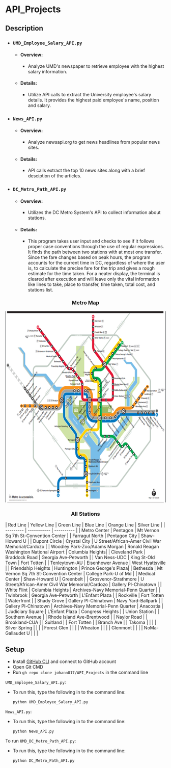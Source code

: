 # API_Projects

## Description

- ### `UMD_Employee_Salary_API.py`
  - #### Overview: 
    - Analyze UMD's newspaper to retrieve employee with the highest salary information.
  - #### Details: 
    - Utilize API calls to extract the University employee's salary details. It provides the highest paid employee's name, position and salary.

- ### `News_API.py`
  - #### Overview: 
    - Analyze newsapi.org to get news headlines from popular news sites.
  - #### Details: 
    - API calls extract the top 10 news sites along with a brief desciption of the articles.

- ### `DC_Metro_Path_API.py`
  - #### Overview: 
    - Utilizes the DC Metro System's API to collect information about stations.
  - #### Details: 
    - This program takes user input and checks to see if it follows proper case conventions through the use of regular expressions. It finds the path between two stations with at most one transfer. Since the fare changes based on peak hours, the program accounts for the current time in DC, regardless of where the user is, to calculate the precise fare for the trip and gives a rough estimate for the time taken. For a neater display, the terminal is cleared after execution and will leave only the vital information like lines to take, place to transfer, time taken, total cost, and stations list.

<h3 align="center">Metro Map</h3>
<p align="center">
   <img src="https://github.com/johann017/API_Projects/blob/9fde986c9c92d25bd5ee1111af20e23a9e1e588b/Metro_Details/Metro_Map.PNG" width = "600" height = "600"/>
</p>

<h3 align="center">All Stations</h3>

| Red Line  | Yellow Line | Green Line | Blue Line | Orange Line | Silver Line |
| --------- | ----------- | ---------- |
| Metro Center | Pentagon | Mt Vernon Sq 7th St-Convention Center |
| Farragut North | Pentagon City | Shaw-Howard U |
| Dupont Circle | Crystal City | U Street/African-Amer Civil War Memorial/Cardozo |
| Woodley Park-Zoo/Adams Morgan | Ronald Reagan Washington National Airport | Columbia Heights| 
| Cleveland Park | Braddock Road | Georgia Ave-Petworth |
| Van Ness-UDC | King St-Old Town | Fort Totten |
| Tenleytown-AU | Eisenhower Avenue | West Hyattsville |
| Friendship Heights | Huntington | Prince George's Plaza|
| Bethesda | Mt Vernon Sq 7th St-Convention Center | College Park-U of Md |
| Medical Center | Shaw-Howard U | Greenbelt |
| Grosvenor-Strathmore | U Street/African-Amer Civil War Memorial/Cardozo | Gallery Pl-Chinatown |
| White Flint | Columbia Heights | Archives-Navy Memorial-Penn Quarter |
| Twinbrook | Georgia Ave-Petworth | L'Enfant Plaza |
| Rockville | Fort Totten | Waterfront |
| Shady Grove | Gallery Pl-Chinatown | Navy Yard-Ballpark |
| Gallery Pl-Chinatown | Archives-Navy Memorial-Penn Quarter | Anacostia |
| Judiciary Square | L'Enfant Plaza | Congress Heights |
| Union Station | | Southern Avenue |
| Rhode Island Ave-Brentwood | | Naylor Road |
| Brookland-CUA | | Suitland |
| Fort Totten | | Branch Ave |
| Takoma | | |
| Silver Spring | | |
| Forest Glen | | |
| Wheaton | | |
| Glenmont | | |
| NoMa-Gallaudet U | | |


## Setup
- Install [GitHub CLI](https://cli.github.com/) and connect to GitHub account
- Open Git CMD
- Run `gh repo clone johann017/API_Projects` in the command line

`UMD_Employee_Salary_API.py`:
- To run this, type the following in to the command line:
  ```
  python UMD_Employee_Salary_API.py
  ```
  
`News_API.py`:
- To run this, type the following in to the command line:
  ```
  python News_API.py
  ```

To run `UMD_DC_Metro_Path_API.py`:
- To run this, type the following in to the command line:
  ```
  python DC_Metro_Path_API.py
  ```
